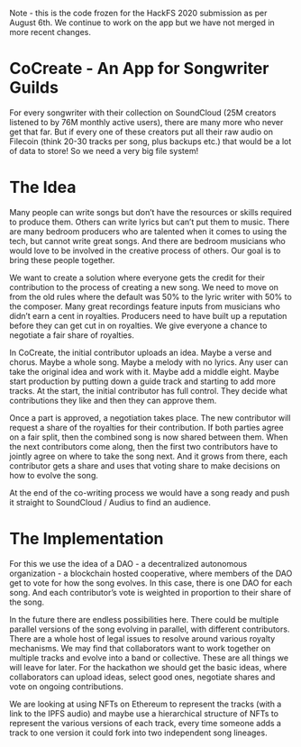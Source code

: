 Note - this is the code frozen for the HackFS 2020 submission as per August 6th. We continue to work on the app but we have not merged in more recent changes.


# CoCreate - An App for Songwriter Guilds

For every songwriter with their collection on SoundCloud (25M creators listened to by 76M monthly active users), there are many more who never get that far. But if every one of these creators put all their raw audio on Filecoin (think 20-30 tracks per song, plus backups etc.) that would be a lot of data to store! So we need a very big file system!

# The Idea

Many people can write songs but don’t have the resources or skills required to produce them. Others can write lyrics but can’t put them to music. There are many bedroom producers who are talented when it comes to using the tech, but cannot write great songs. And there are bedroom musicians who would love to be involved in the creative process of others. Our goal is to bring these people together.

We want to create a solution where everyone gets the credit for their contribution to the process of creating a new song. We need to move on from the old rules where the default was 50% to the lyric writer with 50% to the composer. Many great recordings feature inputs from musicians who didn’t earn a cent in royalties. Producers need to have built up a reputation before they can get cut in on royalties. We give everyone a chance to negotiate a fair share of royalties.

In CoCreate, the initial contributor uploads an idea. Maybe a verse and chorus. Maybe a whole song. Maybe a melody with no lyrics. Any user can take the original idea and work with it. Maybe add a middle eight. Maybe start production by putting down a guide track and starting to add more tracks. At the start, the initial contributor has full control. They decide what contributions they like and then they can approve them.

Once a part is approved, a negotiation takes place. The new contributor will request a share of the royalties for their contribution. If both parties agree on a fair split, then the combined song is now shared between them. When the next contributors come along, then the first two contributors have to jointly agree on where to take the song next. And it grows from there, each contributor gets a share and uses that voting share to make decisions on how to evolve the song.

At the end of the co-writing process we would have a song ready and push it straight to SoundCloud / Audius to find an audience.


# The Implementation

For this we use the idea of a DAO - a decentralized autonomous organization - a blockchain hosted cooperative, where members of the DAO get to vote for how the song evolves. In this case, there is one DAO for each song. And each contributor’s vote is weighted in proportion to their share of the song.  

In the future there are endless possibilities here. There could be multiple parallel versions of the song evolving in parallel, with different contributors. There are a whole host of legal issues to resolve around various royalty mechanisms. We may find that collaborators want to work together on multiple tracks and evolve into a band or collective. These are all things we will leave for later. For the hackathon we should get the basic ideas, where collaborators can upload ideas, select good ones, negotiate shares and vote on ongoing contributions. 

We are looking at using NFTs on Ethereum to represent the tracks (with a link to the IPFS audio) and maybe use a hierarchical structure of NFTs to represent the various versions of each track, every time someone adds a track to one version it could fork into two independent song lineages.

